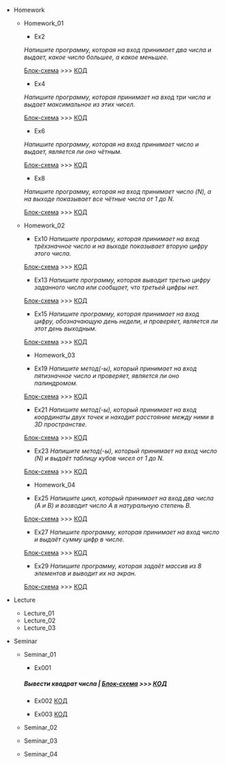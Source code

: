 - Homework
    - Homework_01
        - Ex2
        
       _Напишите программу, которая на вход принимает два числа и выдает, какое число большее, а какое меньшее._ 
        
        [Блок-схема](Homework/Homework_01/Ex2/diagramHW1_2.drawio.png) >>> [КОД](Homework/Homework_01/Ex2/Program.cs) 

        - Ex4
        
        _Напишите программу, которая принимает на вход три числа и выдает максимальное из этих чисел._  
        
        [Блок-схема](Homework/Homework_01/Ex4/diagramHW1_4.drawio.png) >>> [КОД](Homework/Homework_01/Ex4/Program.cs) 

        - Ex6

        _Напишите программу, которая на вход принимает число и выдает, является ли оно чётным._ 
        
         [Блок-схема](Homework/Homework_01/Ex6/diagramHW1_6.drawio.png) >>> [КОД](Homework/Homework_01/Ex6/Program.cs) 
        
        - Ex8

        _Напишите программу, которая на вход принимает число (N), а на выходе показывает все чётные числа от 1 до N._ 
        
         [Блок-схема](Homework/Homework_01/Ex8/diagramHW1_8.drawio.png) >>> [КОД](Homework/Homework_01/Ex8/Program.cs) 

    - Homework_02
        
        - Ex10
        _Напишите программу, которая принимает на вход трёхзначное число и на выходе показывает вторую цифру этого числа._ 
        
        [Блок-схема](Homework/Homework_02/Ex10/diagramHW2_10.drawio.png) >>> [КОД](Homework/Homework_02/Ex10/Program.cs) 

        - Ex13
        _Напишите программу, которая выводит третью цифру заданного числа или сообщает, что третьей цифры нет._ 
        
        [Блок-схема](Homework/Homework_02/Ex13/diagramHW2_13.drawio.png) >>> [КОД](Homework/Homework_02/Ex13/Program.cs) 

        - Ex15
        _Напишите программу, которая принимает на вход цифру, обозначающую день недели, и проверяет, является ли этот день выходным._ 
        
        [Блок-схема](Homework/Homework_02/Ex15/diagramHW2_15.drawio.png) >>> [КОД](Homework/Homework_02/Ex15/Program.cs) 
        
        - Homework_03
        
        - Ex19
        _Напишите метод(-ы), который принимает на вход пятизначное число и проверяет, является ли оно палиндромом._ 
        
        [Блок-схема](Homework/Homework_03/Ex19/diagramHW3_19.drawio.png) >>> [КОД](Homework/Homework_03/Ex19/Program.cs) 

        - Ex21
        _Напишите метод(-ы), который принимает на вход координаты двух точек и находит расстояние между ними в 3D пространстве._ 
        
        [Блок-схема](Homework/Homework_03/Ex21/diagramHW3_21.drawio.png) >>> [КОД](Homework/Homework_03/Ex21/Program.cs) 

        - Ex23
        _Напишите метод(-ы), который принимает на вход число (N) и выдаёт таблицу кубов чисел от 1 до N._ 
        
        [Блок-схема](Homework/Homework_03/Ex23/diagramHW3_23.drawio.png) >>> [КОД](Homework/Homework_03/Ex23/Program.cs) 

        - Homework_04
        
        - Ex25
        _Напишите цикл, который принимает на вход два числа (A и B) и возводит число A в натуральную степень B._ 
        
        [Блок-схема](Homework/Homework_04/Ex25/diagramHW4_25.drawio.png) >>> [КОД](Homework/Homework_04/Ex25/Program.cs) 

        - Ex27
        _Напишите программу, которая принимает на вход число и выдаёт сумму цифр в числе._ 
        
        [Блок-схема](Homework/Homework_04/Ex27/diagramHW4_27.drawio.png) >>> [КОД](Homework/Homework_04/Ex27/Program.cs) 

        - Ex29
        _Напишите программу, которая задаёт массив из 8 элементов и выводит их на экран._ 
        
        [Блок-схема](Homework/Homework_04/Ex29/diagramHW4_29.drawio.png) >>> [КОД](Homework/Homework_04/Ex29/Program.cs) 

- Lecture
    - Lecture_01
    - Lecture_02
    - Lecture_03
- Seminar
    - Seminar_01
        
        - Ex001 
        ##### Вывести квадрат числа | [Блок-схема](Seminar/Seminar_01/Ex001/diagram.drawio.png) >>> [КОД](Seminar/Seminar_01/Ex001/Program.cs) 

        
        - Ex002 [КОД](Seminar/Seminar_01/Ex002/Program.cs)
        
        - Ex003 [КОД](Seminar/Seminar_01/Ex003/Program.cs)
    - Seminar_02
    - Seminar_03
    - Seminar_04